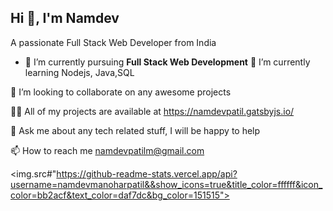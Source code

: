 Hi 👋, I'm Namdev
-------------------------------------------------------------------

A passionate Full Stack Web Developer from India


- 🔭 I’m currently pursuing **Full Stack Web Development**
🌱 I’m currently learning Nodejs, Java,SQL

👯 I’m looking to collaborate on any awesome projects

👨‍💻 All of my projects are available at https://namdevpatil.gatsbyjs.io/

💬 Ask me about any tech related stuff, I will be happy to help

📫 How to reach me namdevpatilm@gmail.com

<img.src#"https://github-readme-stats.vercel.app/api?username=namdevmanoharpatil&&show_icons=true&title_color=ffffff&icon_color=bb2acf&text_color=daf7dc&bg_color=151515">
